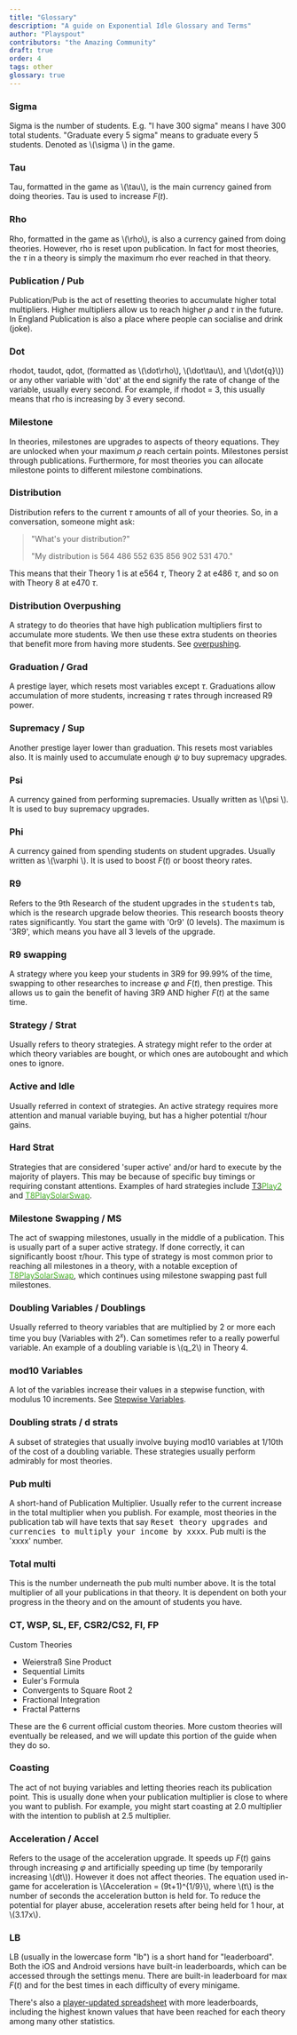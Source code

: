 ```yaml
---
title: "Glossary"
description: "A guide on Exponential Idle Glossary and Terms"
author: "Playspout"
contributors: "the Amazing Community"
draft: true
order: 4
tags: other
glossary: true
---
```


### Sigma

Sigma is the number of students. E.g. "I have 300 sigma" means I have 300 total students. "Graduate every 5 sigma" means to graduate every 5 students. Denoted as \\(\sigma \\) in the game.

### Tau

Tau, formatted in the game as \\(\tau\\), is the main currency gained from doing theories. Tau is used to increase $F(t)$.

### Rho

Rho, formatted in the game as \\(\rho\\), is also a currency gained from doing theories. However, rho is reset upon publication. In fact for most theories, the $\tau$ in a theory is simply the maximum rho ever reached in that theory.

### Publication / Pub

Publication/Pub is the act of resetting theories to accumulate higher total multipliers. Higher multipliers allow us to reach higher $\rho$ and $\tau$ in the future. In England Publication is also a place where people can socialise and drink (joke).

### Dot

rhodot, taudot, qdot, (formatted as \\(\dot\rho\\), \\(\dot\tau\\), and \\(\dot{q}\\)) or any other variable with 'dot' at the end signify the rate of change of the variable, usually every second. For example, if rhodot = 3, this usually means that rho is increasing by 3 every second.

### Milestone

In theories, milestones are upgrades to aspects of theory equations. They are unlocked when your maximum $\rho$ reach certain points. Milestones persist through publications. Furthermore, for most theories you can allocate milestone points to different milestone combinations.

### Distribution

Distribution refers to the current $\tau$ amounts of all of your theories. So, in a conversation, someone might ask:

> "What's your distribution?"
>
> "My distribution is 564 486 552 635 856 902 531 470."

This means that their Theory 1 is at e564 $\tau$, Theory 2 at e486 $\tau$, and so on with Theory 8 at e470 $\tau$.

### Distribution Overpushing

A strategy to do theories that have high publication multipliers first to accumulate more students. We then use these extra students on theories that benefit more from having more students. See [overpushing](/guides/advanced-concepts/distribution-overpushing).

### Graduation / Grad

A prestige layer, which resets most variables except $\tau$. Graduations allow accumulation of more students, increasing $\tau$ rates through increased R9 power.

### Supremacy / Sup

Another prestige layer lower than graduation. This resets most variables also. It is mainly used to accumulate enough $\psi$ to buy supremacy upgrades.

### Psi

A currency gained from performing supremacies. Usually written as \\(\psi \\). It is used to buy supremacy upgrades.

### Phi

A currency gained from spending students on student upgrades. Usually written as \\(\varphi \\). It is used to boost $F(t)$ or boost theory rates.

### R9

Refers to the 9th Research of the student upgrades in the <kbd>students</kbd> tab, which is the research upgrade below theories. This research boosts theory rates significantly. You start the game with '0r9' (0 levels). The maximum is '3R9', which means you have all 3 levels of the upgrade.

### R9 swapping

A strategy where you keep your students in 3R9 for 99.99% of the time, swapping to other researches to increase $\varphi$ and $F(t)$, then prestige. This allows us to gain the benefit of having 3R9 AND higher $F(t)$ at the same time.

### Strategy / Strat

Usually refers to theory strategies. A strategy might refer to the order at which theory variables are bought, or which ones are autobought and which ones to ignore.

### Active and Idle

Usually referred in context of strategies. An active strategy requires more attention and manual variable buying, but has a higher potential $\tau$/hour gains.

### Hard Strat

Strategies that are considered 'super active' and/or hard to execute by the majority of players. This may be because of specific buy timings or requiring constant attentions. Examples of hard strategies include [T3<span style="color:#41AD21">Play2</span>](https://exponential-idle-guides.netlify.app/guides/theory-strategies/#t3play2) and [<span style="color:#41AD21">T8PlaySolarSwap</span>](https://exponential-idle-guides.netlify.app/guides/theory-strategies/#t8playsolarswap).

### Milestone Swapping / MS

The act of swapping milestones, usually in the middle of a publication. This is usually part of a super active strategy. If done correctly, it can significantly boost $\tau$/hour. This type of strategy is most common prior to reaching all milestones in a theory, with a notable exception of [<span style="color:#41AD21">T8PlaySolarSwap</span>](https://exponential-idle-guides.netlify.app/guides/theory-strategies/#t8playsolarswap), which continues using milestone swapping past full milestones.

### Doubling Variables / Doublings

Usually referred to theory variables that are multiplied by 2 or more each time you buy (Variables with $2^x$). Can sometimes refer to a really powerful variable. An example of a doubling variable is \\(q_2\\) in Theory 4.

### mod10 Variables

A lot of the variables increase their values in a stepwise function, with modulus 10 increments. See [Stepwise Variables](https://exponential-idle-guides.netlify.app/guide-extensions/stepwise-variables/).

### Doubling strats / d strats

A subset of strategies that usually involve buying mod10 variables at 1/10th of the cost of a doubling variable. These strategies usually perform admirably for most theories.

### Pub multi

A short-hand of Publication Multiplier. Usually refer to the current increase in the total multiplier when you publish. For example, most theories in the publication tab will have texts that say <kbd>Reset theory upgrades and currencies to multiply your income by xxxx</kbd>. Pub multi is the 'xxxx' number.

### Total multi

This is the number underneath the pub multi number above. It is the total multiplier of all your publications in that theory. It is dependent on both your progress in the theory and on the amount of students you have.

### CT, WSP, SL, EF, CSR2/CS2, FI, FP

Custom Theories

- Weierstraß Sine Product
- Sequential Limits
- Euler's Formula
- Convergents to Square Root 2
- Frac­tional In­teg­ra­tion
- Fractal Patterns

These are the 6 current official custom theories. More custom theories will eventually be released, and we will update this portion of the guide when they do so.

### Coasting

The act of not buying variables and letting theories reach its publication point. This is usually done when your publication multiplier is close to where you want to publish. For example, you might start coasting at 2.0 multiplier with the intention to publish at 2.5 multiplier.

### Acceleration / Accel

Refers to the usage of the acceleration upgrade. It speeds up $F(t)$ gains through increasing $\varphi$ and artificially speeding up time (by temporarily increasing \\(dt\\)). However it does not affect theories. The equation used in-game for acceleration is \\(Acceleration = (9t+1)^{1/9}\\), where \\(t\\) is the number of seconds the acceleration button is held for. To reduce the potential for player abuse, acceleration resets after being held for 1 hour, at \\(3.17x\\).

### LB

LB (usually in the lowercase form "lb") is a short hand for "leaderboard". Both the iOS and Android versions have built-in leaderboards, which can be accessed through the settings menu. There are built-in leaderboard for max $F(t)$ and for the best times in each difficulty of every minigame.

There's also a [player-updated spreadsheet](https://docs.google.com/spreadsheets/d/1VlHgt1y4GWCDph3zPfsm2foX40NK5aM0IUfZlEgy_ac/edit#gid=0) with more leaderboards, including the highest known values that have been reached for each theory among many other statistics.
